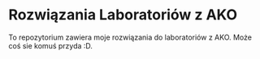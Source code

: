 # Rozwiązania Laboratoriów z AKO

To repozytorium zawiera moje rozwiązania do laboratoriów z AKO. Może coś sie komuś przyda :D.
